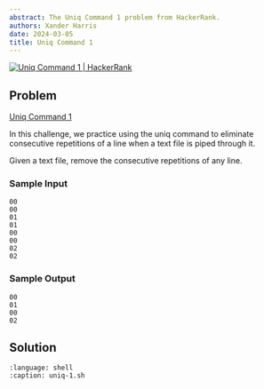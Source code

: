 ```yaml
---
abstract: The Uniq Command 1 problem from HackerRank.
authors: Xander Harris
date: 2024-03-05
title: Uniq Command 1
---
```


[![Uniq Command 1 | HackerRank](https://img.shields.io/badge/HackerRank-green?style=for-the-badge&logo=hackerrank&label=uniq%201)](https://www.hackerrank.com/challenges/text-processing-in-linux-the-uniq-command-1)

## Problem

[Uniq Command 1](https://www.hackerrank.com/challenges/text-processing-in-linux-the-uniq-command-1/problem?isFullScreen=true)

In this challenge, we practice using the uniq command to eliminate consecutive repetitions of a line when a text file is piped through it.

Given a text file, remove the consecutive repetitions of any line.

### Sample Input

```{code-block} shell
00
00
01
01
00
00
02
02
```

### Sample Output

```{code-block} shell
00
01
00
02
```

## Solution

```{literalinclude} uniq-1.sh
:language: shell
:caption: uniq-1.sh
```

```{index} command; uniq-1
```

```{index} shell; uniq-1
```
